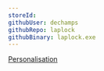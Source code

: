 ```yaml
---
storeId: 
githubUser: dechamps
githubRepo: laplock
githubBinary: laplock.exe
---
```


[Personalisation](../Personalisation.md)